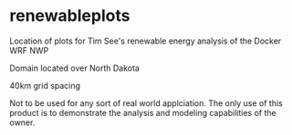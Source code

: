 # renewableplots
Location of plots for Tim See's renewable energy analysis of the Docker WRF NWP

Domain located over North Dakota

40km grid spacing

Not to be used for any sort of real world applciation. The only use of this product is to demonstrate the analysis and modeling capabilities of the owner. 
